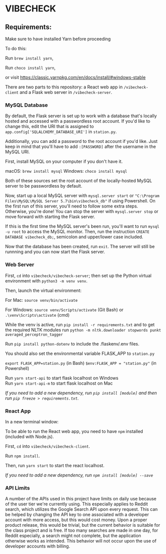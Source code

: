 # VIBECHECK

## Requirements:

Make sure to have installed Yarn before proceeding

To do this:

Run `brew install yarn`,

Run `choco install yarn`,

or visit https://classic.yarnpkg.com/en/docs/install/#windows-stable

There are two parts to this repository: a React web app in `/vibecheck-client` and a Flask web server in `/vibecheck-server`.

### MySQL Database

By default, the Flask server is set up to work with a database that's locally hosted and accessed with a passwordless root account. If you'd like to change this, edit the URI that is assigned to `app.config['SQLALCHEMY_DATABASE_URI']` in `station.py`.

Additionally, you can add a password to the root account if you'd like. Just keep in mind that you'll have to add `:[PASSWORD]`
after the username in the MySQL URI.

First, install MySQL on your computer if you don't have it.

macOS: `brew install mysql`
Windows: `choco install mysql`

Both of these sources set the root account of the locally-hosted MySQL server to be passwordless by default.

Now, start up a local MySQL server with `mysql.server start` or `"C:\Program Files\MySQL\MySQL Server 5.7\bin\vibecheck_db"` if using Powershell. On the first run of this server, you'll need to follow some
extra steps. Otherwise, you're done! You can stop the server with `mysql.server stop` or move forward with starting the Flask server.

If this is the first time the MySQL server's been run, you'll want to run `mysql -u root` to access the MySQL monitor. Then,
run the instruction `CREATE DATABASE vibecheck_db;`, semicolon and upper/lower case included.

Now that the database has been created, run `exit`. The server will still be runnning and you can now start the Flask server.

### Web Server

First, `cd` into `vibecheck/vibecheck-server`; then set up the Python virtual environment with `python3 -m venv venv`.

Then, launch the virtual environment:

For Mac: `source venv/bin/activate`  

For Windows: `source venv/Scripts/activate` (Git Bash) or `.\venv\Scripts\activate` (cmd)

While the venv is active, run `pip install -r requirements.txt`
and to get the required NLTK modules run `python -m nltk.downloader stopwords punkt averaged_perceptron_tagger`

Run `pip install python-dotenv` to include the .flaskenv/.env files.

You should also set the environmental variable FLASK_APP to `station.py`

`export FLASK_APP=station.py` (in Bash)
`$env:FLASK_APP = "station.py"` (in Powershell)

Run `yarn start-api` to start flask localhost on Windows  
Run `yarn start-api-m` to start flask localhost on Mac

_If you need to add a new dependency, run `pip install [module]` and then run `pip freeze > requirements.txt`._

### React App
In a new terminal window:

To be able to run the React web app, you need to have `npm` installed (included with Node.js).

First, `cd` into `vibecheck/vibecheck-client`.

Run `npm install`.

Then, run `yarn start` to start the react localhost.

_If you need to add a new dependency, run `npm install [module] --save`_

### API Limits
A number of the APIs used in this project have limits on daily use because of
the user tier we're currently using. This especially applies to Reddit search,
which utilizes the Google Search API upon every request. This can be helped by
changing the API key to one associated with a developer account with more 
access, but this would cost money. Upon a proper product release, this would
be trivial, but the current behavior is suitable for the class project and is
free. If too many searches are made in one day, for Reddit especially, a search
might not complete, but the application otherwise works as intended. This
behavior will not occur upon the use of developer accounts with billing.